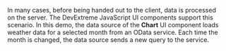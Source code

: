 In&nbsp;many cases, before being handed out to&nbsp;the client, data is&nbsp;processed on&nbsp;the server. The DevExtreme JavaScript UI components support this scenario. In&nbsp;this demo, the data source of&nbsp;the **Chart** UI component loads weather data for a&nbsp;selected month from an&nbsp;OData service. Each time the month is&nbsp;changed, the data source sends a&nbsp;new query to&nbsp;the service.
